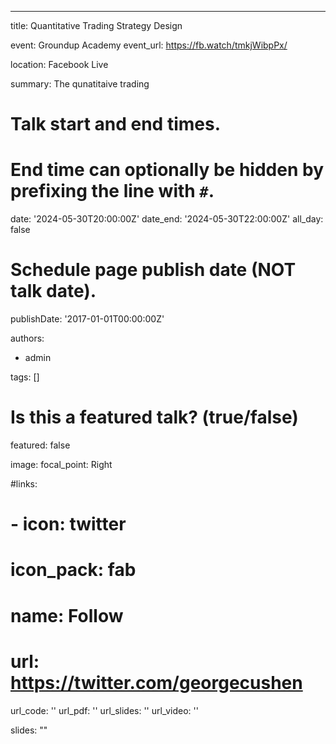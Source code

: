 ---
title: Quantitative Trading Strategy Design

event: Groundup Academy 
event_url: https://fb.watch/tmkjWibpPx/

location: Facebook Live

summary: The qunatitaive trading 

# Talk start and end times.
#   End time can optionally be hidden by prefixing the line with `#`.
date: '2024-05-30T20:00:00Z'
date_end: '2024-05-30T22:00:00Z'
all_day: false

# Schedule page publish date (NOT talk date).
publishDate: '2017-01-01T00:00:00Z'

authors:
  - admin

tags: []

# Is this a featured talk? (true/false)
featured: false

image:
  focal_point: Right

#links:
#  - icon: twitter
#    icon_pack: fab
#    name: Follow
#    url: https://twitter.com/georgecushen
url_code: ''
url_pdf: ''
url_slides: ''
url_video: ''


slides: ""



